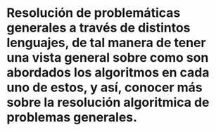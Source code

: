 # Resolución de problemáticas generales a través de distintos lenguajes, de tal manera de tener una vista general sobre como son abordados los algoritmos en cada uno de estos, y así, conocer más sobre la resolución algoritmica de problemas generales.


